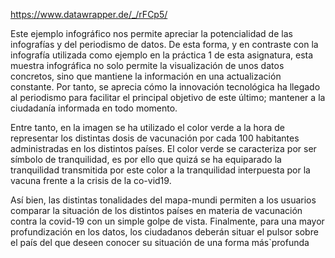 https://www.datawrapper.de/_/rFCp5/

Este ejemplo infográfico nos permite apreciar la potencialidad de las 
infografías y del periodismo de datos. De esta forma, y en contraste con 
la infografía utilizada como ejemplo en la práctica 1 de esta 
asignatura, esta muestra infográfica no solo permite la visualización de 
unos datos concretos, sino que mantiene la información en una 
actualización constante.  Por tanto, se aprecia cómo la innovación 
tecnológica ha llegado al periodismo para facilitar el principal 
objetivo de este último; mantener a la ciudadanía informada en todo 
momento.

Entre tanto, en la imagen se ha utilizado el color verde a la hora de representar los distintas dosis de vacunación por cada 100 habitantes administradas en los distintos países. El 
color verde se caracteriza por ser símbolo de tranquilidad, es por ello que quizá se ha equiparado la tranquilidad transmitida por este color a la tranquilidad interpuesta por la 
vacuna frente a la crisis de la co-vid19.

Así bien, las distintas tonalidades del mapa-mundi permiten a los usuarios comparar la situación de los distintos países en materia de vacunación contra la covid-19 con un simple golpe 
de vista. Finalmente, para una mayor profundización en los datos, los ciudadanos deberán situar el pulsor sobre el país del que deseen conocer su situación de una forma más`profunda
